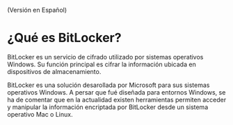(Versión en Español)

# ¿Qué es BitLocker?

BitLocker es un servicio de cifrado utilizado por sistemas operativos Windows. Su función principal es cifrar la información ubicada en dispositivos de almacenamiento.

BitLocker es una solución desarollada por Microsoft para sus sistemas operativos Windows. A persar que fué diseñada para entornos Windows, se ha de comentar que en la actualidad existen herramientas permiten acceder y manipular la información encriptada por BitLocker desde un sistema operativo Mac o Linux.






